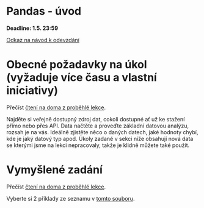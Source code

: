 # Pandas - úvod

**Deadline: 1.5. 23:59**

[Odkaz na návod k odevzdání](https://docs.google.com/presentation/d/1iVXiZC8hUy9Irxxqebdaaz7-uTkuJT16/edit?usp=sharing&ouid=104337294426056946104&rtpof=true&sd=true)

# Obecné požadavky na úkol (vyžaduje více času a vlastní iniciativy)

Přečíst [čtení na doma z proběhlé lekce](https://kodim.cz/czechitas/python-data/datova-analyza/pandas-dotazy/#cteni-na-doma).

Najděte si veřejně dostupný zdroj dat, cokoli dostupné ať už ke stažení přímo nebo přes API. Data načtěte a proveďte základní datovou analýzu, rozsah je na vás. Ideálně zjistěte něco o daných datech, jaké hodnoty chybí, kde je jaký datový typ apod. Úkoly zadané v sekci níže obsahují nová data se kterými jsme na lekci nepracovaly, takže je klidně můžete také použít.

# Vymyšlené zadání

Přečíst [čtení na doma z proběhlé lekce](https://kodim.cz/czechitas/python-data/datova-analyza/pandas-dotazy/#cteni-na-doma).

Vyberte si 2 příklady ze seznamu v [tomto souboru](https://github.com/pesikj/python-012021/blob/master/zadani/5/lekce.md).
